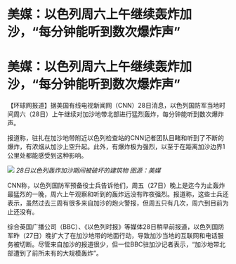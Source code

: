 # 美媒：以色列周六上午继续轰炸加沙，“每分钟能听到数次爆炸声”

# 美媒：以色列周六上午继续轰炸加沙，“每分钟能听到数次爆炸声”

【环球网报道】据美国有线电视新闻网（CNN）28日消息，以色列国防军当地时间周六（28日）上午继续对加沙地带北部进行猛烈轰炸，每分钟能听到数次爆炸声。

报道称，驻扎在加沙地带附近以色列检查站的CNN记者团队目睹和听到了不断的爆炸，有浓烟从加沙上空升起。此外，有爆炸极为强烈，以至于在距离加沙边界1公里处都能感受到这种影响。

![](https://inews.gtimg.com/om_bt/OH8HIpuqOPsbaw_2ggCsxuj4N70q1R6rXXVazggO5ZKM4AA/1000)
_28日以色列轰炸加沙期间被破坏的建筑物 图源：美媒_

CNN称，以色列国防军预备役士兵告诉他们，周五（27日）晚上是迄今为止轰炸最猛烈的一晚，周六上午观察和听到的轰炸远没有昨夜强烈。报道称，这些士兵还表示，虽然过去三周有很多来自加沙的炮火警报，但周五只有几次，周六到目前为止还没有。

综合英国广播公司（BBC）、《以色列时报》等媒体28日稍早前报道，以色列国防军昨（27日）晚扩大了在加沙地带的地面行动，导致加沙当地的互联网和电话服务被切断。尽管来自加沙的报道很少，但一位BBC驻加沙记者表示，“加沙地带北部遭到了前所未有的大规模轰炸”。

